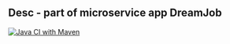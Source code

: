 ## Desc - part of microservice app DreamJob

[![Java CI with Maven](https://github.com/Olegsander48/desc/actions/workflows/maven.yml/badge.svg)](https://github.com/Olegsander48/desc/actions/workflows/maven.yml)
